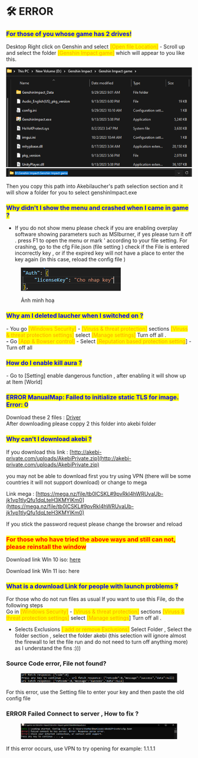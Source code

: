 # 🛠 ERROR

### <mark style="color:blue;">For those of you whose game has 2 drives!</mark>

Desktop Right click on Genshin and select <mark style="color:orange;">\[Open file Location]</mark> - Scroll up and select the folder <mark style="color:orange;">\[Genshin Impact game]</mark> which will appear to you like this.

![](<../.gitbook/assets/image (3) (1).png>)![](<../.gitbook/assets/image (21).png>)

Then you copy this path into Akebilaucher's path selection section and it will show a folder for you to select genshinImpact.exe

### <mark style="color:blue;">Why didn't I show the menu and crashed when I came in game ?</mark>

* If you do not show menu please check if you are enabling overplay software showing parameters such as MSIburner, if yes please turn it off . press F1 to open the menu or mark ' according to your file setting. For crashing, go to the cfg File.json (file setting ) check if the File is entered incorrectly key , or if the expired key will not have a place to enter the key again (in this case, reload the config file )

<figure><img src="../.gitbook/assets/Screenshot 2023-10-03 135107.png" alt=""><figcaption><p>Ảnh minh hoạ</p></figcaption></figure>

### <mark style="color:blue;">Why am I deleted laucher when I switched on ?</mark>

\- You go <mark style="color:orange;">\[Windows Security]</mark> - <mark style="color:orange;">\[Viruss & threat protection]</mark> sections <mark style="color:orange;">\[Viruss & threat protection settings]</mark> select <mark style="color:orange;">\[Manage settings]</mark> Turn off all .\
**-** Go <mark style="color:orange;">\[App & Bowser control]</mark> - Select <mark style="color:orange;">\[Reputation based protection setting</mark>] - Turn off all

### <mark style="color:blue;">How do I enable kill aura ?</mark>

\- Go to \[Setting] enable dangerous function , after enabling it will show up at Item \[World]

### <mark style="color:blue;">ERROR ManualMap: Failed to initialize static TLS for image. Error: 0</mark>

Download these 2 files : [Driver](https://drive.google.com/drive/folders/1LkP66KHFBcu3IVi6AxCdj7JU5Vrx4H7n?usp=sharing)\
After downloading please coppy 2 this folder into akebi folder

### <mark style="color:blue;">Why can't I download akebi ?</mark>

If you download this link : [http://akebi-private.com/uploads/AkebiPrivate.zip](http://akebi-private.com/uploads/AkebiPrivate.zip)

you may not be able to download first you try using VPN (there will be some countries it will not support download) or change to mega

Link mega : [https://mega.nz/file/tb0lCSKL#9pvRkl4hWRUvaUb-jk1vp1tIyQfu1dqLteH3KMYlKm0](https://mega.nz/file/tb0lCSKL#9pvRkl4hWRUvaUb-jk1vp1tIyQfu1dqLteH3KMYlKm0)

If you stick the password request please change the browser and reload

### <mark style="color:red;">For those who have tried the above ways and still can not, please reinstall the window</mark>

Download link WIn 10 iso: [here](https://support.microsoft.com/en-us/windows/create-an-iso-file-for-windows-10-38547366-1dcb-7afd-1726-9eb222d72705)&#x20;

Download link WIn 11 iso: here

### <mark style="color:blue;">What is a download Link for people with launch problems ?</mark>

For those who do not run files as usual If you want to use this File, do the following steps\
Go in <mark style="color:orange;">\[Windows Security]</mark> - <mark style="color:orange;">\[Viruss & threat protection]</mark> sections <mark style="color:orange;">\[Viruss & threat protection settings]</mark> select <mark style="color:orange;">\[Manage settings</mark>] Turn off all .

* Selects Exclusions <mark style="color:orange;">\[ add or remove Exclusions]</mark> Select Folder , Select the folder section , select the folder akebi (this selection will ignore almost the firewall to let the file run and do not need to turn off anything more) as I understand the fins :)))

### Source Code error, File not found?

<figure><img src="../.gitbook/assets/image (26).png" alt=""><figcaption></figcaption></figure>

For this error, use the Setting file to enter your key and then paste the old config file

### ERROR Failed Connect to server , How to fix ?

<figure><img src="../.gitbook/assets/image (28).png" alt=""><figcaption></figcaption></figure>

If this error occurs, use VPN to try opening for example: 1.1.1.1
